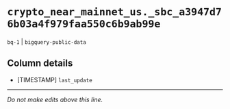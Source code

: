 # `crypto_near_mainnet_us._sbc_a3947d76b03a4f979faa550c6b9ab99e`
`bq-1` | `bigquery-public-data`

## Column details
* [TIMESTAMP] `last_update`

-------------------------------------------------------------------------------
*Do not make edits above this line.*
